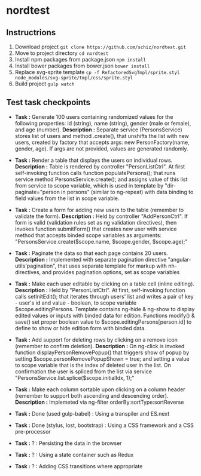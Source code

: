 # nordtest

## Instructrions

1. Download project `git clone https://github.com/schiz/nordtest.git`
2. Move to project directory `cd nordtest` 
3. Install npm packages from package.json `npm install`
4. Install bower packages from bower.json `bower install`
5. Replace svg-sprite template `cp -f RefactoredSvgTmpl/sprite.styl node_modules/svg-sprite/tmpl/css/sprite.styl`
5. Build project `gulp watch`

## Test task checkpoints
- **Task :** Generate 100 users containing randomized values for the following properties: id (string), name (string), gender (male or female), and age (number). **Description :** Separate service (PersonsService) stores list of users and method .create(), that unshifts the list with new users, created by factory that accepts args: new PersonFactory(name, gender, age). If args are not provided, values are generated randomly.
- **Task :** Render a table that displays the users on individual rows. **Description :** Table is rendered by controller "PersonListCtrl". At first self-invoking function calls function populatePersons(); that runs service method PersonsService.create(); and assigns value of this list from service to scope variable, which is used in template by "dir-paginate="person in persons" (similar to ng-repeat) with data binding to field values from the list in scope variable.
- **Task :** Create a form for adding new users to the table (remember to validate the form). **Description :** Held by controller "AddPersonCtrl". If form is valid (validation rules set as ng validation directives), then invokes function submitForm() that creates new user with service method that accepts binded scope variables as arguments: "PersonsService.create($scope.name, $scope.gender, $scope.age);"
- **Task :** Paginate the data so that each page contains 20 users. **Description :** Implemented with separate pagination directive "angular-utils'pagination", that uses separate template for markup with nh-directives, and provides pagination options, set as scope variables
- **Task :** Make each user editable by clicking on a table cell (inline editing). **Description :** Held by "PersonListCtrl". At first, self-invoking function calls setInitEdit(); that iterates through users' list and writes a pair of key - user's id and value - boolean, to scope variable $scope.editingPersons. Template contains ng-hide & ng-show to display edited values or inputs with binded data for edition. Functions modify() & save() set proper boolean value to $scope.editingPersons[person.id] to define to show or hide edition form with binded data.
- **Task :** Add support for deleting rows by clicking on a remove icon (remember to confirm deletion). **Description :** On ng-click is invoked function displayPersonRemovePopup() that triggers show of popup by setting $scope.personRemovePopupShown = true; and setting a value to scope variable that is the index of deleted user in the list. On confirmation the user is spliced from the list via service "PersonsService.list.splice($scope.initialIdx, 1);"
- **Task :** Make each column sortable upon clicking on a column header (remember to support both ascending and descending order). **Description :** Implemeted via ng-filter orderBy:sortType:sortReverse

- **Task :** Done (used gulp-babel) : Using a transpiler and ES.next
- **Task :** Done (stylus, lost, bootstrap) : Using a CSS framework and a CSS pre-processor
- **Task :** ? : Persisting the data in the browser
- **Task :** ? : Using a state container such as Redux
- **Task :** ? : Adding CSS transitions where appropriate
